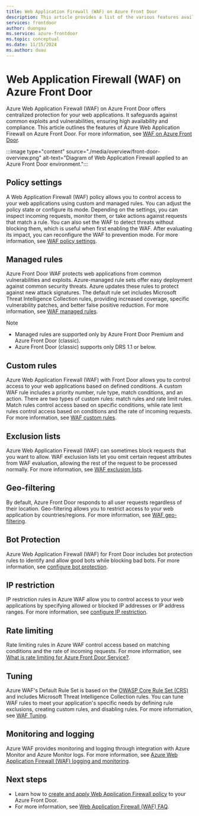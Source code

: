 ```yaml
---
title: Web Application Firewall (WAF) on Azure Front Door
description: This article provides a list of the various features available with Web Application Firewall (WAF) on Azure Front Door.
services: frontdoor
author: duongau
ms.service: azure-frontdoor
ms.topic: conceptual
ms.date: 11/15/2024
ms.author: duau
---
```


# Web Application Firewall (WAF) on Azure Front Door

Azure Web Application Firewall (WAF) on Azure Front Door offers centralized protection for your web applications. It safeguards against common exploits and vulnerabilities, ensuring high availability and compliance. This article outlines the features of Azure Web Application Firewall on Azure Front Door. For more information, see [WAF on Azure Front Door](../web-application-firewall/afds/afds-overview.md).

:::image type="content" source="./media/overview/front-door-overview.png" alt-text="Diagram of Web Application Firewall applied to an Azure Front Door environment.":::

## Policy settings

A Web Application Firewall (WAF) policy allows you to control access to your web applications using custom and managed rules. You can adjust the policy state or configure its mode. Depending on the settings, you can inspect incoming requests, monitor them, or take actions against requests that match a rule. You can also set the WAF to detect threats without blocking them, which is useful when first enabling the WAF. After evaluating its impact, you can reconfigure the WAF to prevention mode. For more information, see [WAF policy settings](../web-application-firewall/afds/waf-front-door-policy-settings.md).

## Managed rules

Azure Front Door WAF protects web applications from common vulnerabilities and exploits. Azure-managed rule sets offer easy deployment against common security threats. Azure updates these rules to protect against new attack signatures. The default rule set includes Microsoft Threat Intelligence Collection rules, providing increased coverage, specific vulnerability patches, and better false positive reduction. For more information, see [WAF managed rules](../web-application-firewall/afds/waf-front-door-drs.md).

> [!NOTE]
> * Managed rules are supported only by Azure Front Door Premium and Azure Front Door (classic).
> * Azure Front Door (classic) supports only DRS 1.1 or below.

## Custom rules

Azure Web Application Firewall (WAF) with Front Door allows you to control access to your web applications based on defined conditions. A custom WAF rule includes a priority number, rule type, match conditions, and an action. There are two types of custom rules: match rules and rate limit rules. Match rules control access based on specific conditions, while rate limit rules control access based on conditions and the rate of incoming requests. For more information, see [WAF custom rules](../web-application-firewall/afds/waf-front-door-custom-rules.md).

## Exclusion lists

Azure Web Application Firewall (WAF) can sometimes block requests that you want to allow. WAF exclusion lists let you omit certain request attributes from WAF evaluation, allowing the rest of the request to be processed normally. For more information, see [WAF exclusion lists](../web-application-firewall/afds/waf-front-door-exclusion.md).

## Geo-filtering

By default, Azure Front Door responds to all user requests regardless of their location. Geo-filtering allows you to restrict access to your web application by countries/regions. For more information, see [WAF geo-filtering](../web-application-firewall/afds/waf-front-door-geo-filtering.md).

## Bot Protection

Azure Web Application Firewall (WAF) for Front Door includes bot protection rules to identify and allow good bots while blocking bad bots. For more information, see [configure bot protection](../web-application-firewall/afds/waf-front-door-policy-configure-bot-protection.md).

## IP restriction

IP restriction rules in Azure WAF allow you to control access to your web applications by specifying allowed or blocked IP addresses or IP address ranges. For more information, see [configure IP restriction](../web-application-firewall/afds/waf-front-door-configure-ip-restriction.md).

## Rate limiting

Rate limiting rules in Azure WAF control access based on matching conditions and the rate of incoming requests. For more information, see [What is rate limiting for Azure Front Door Service?](../web-application-firewall/afds/waf-front-door-rate-limit.md).

## Tuning

Azure WAF's Default Rule Set is based on the [OWASP Core Rule Set (CRS)](https://github.com/SpiderLabs/owasp-modsecurity-crs/tree/v3.1/dev) and includes Microsoft Threat Intelligence Collection rules. You can tune WAF rules to meet your application's specific needs by defining rule exclusions, creating custom rules, and disabling rules. For more information, see [WAF Tuning](../web-application-firewall/afds/waf-front-door-tuning.md).

## Monitoring and logging

Azure WAF provides monitoring and logging through integration with Azure Monitor and Azure Monitor logs. For more information, see [Azure Web Application Firewall (WAF) logging and monitoring](../web-application-firewall/afds/waf-front-door-monitor.md).

## Next steps

* Learn how to [create and apply Web Application Firewall policy](../web-application-firewall/afds/waf-front-door-create-portal.md) to your Azure Front Door.
* For more information, see [Web Application Firewall (WAF) FAQ](../web-application-firewall/afds/waf-faq.yml).